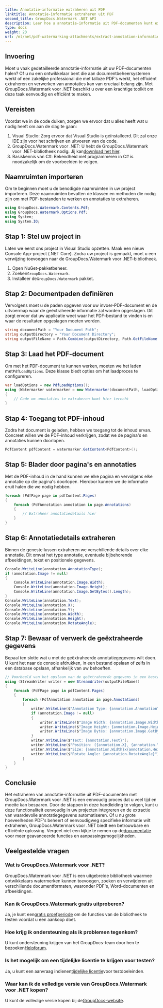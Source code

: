 ```yaml
---
title: Annotatie-informatie extraheren uit PDF
linktitle: Annotatie-informatie extraheren uit PDF
second_title: GroupDocs.Watermark .NET API
description: Leer hoe u annotatie-informatie uit PDF-documenten kunt extraheren met GroupDocs.Watermark voor .NET in deze gedetailleerde, stapsgewijze handleiding.
type: docs
weight: 23
url: /nl/net/pdf-watermarking-attachments/extract-annotation-information-pdf/
---
```

## Invoering
Moet u vaak gedetailleerde annotatie-informatie uit uw PDF-documenten halen? Of u nu een ontwikkelaar bent die aan documentbeheersystemen werkt of een zakelijke professional die met talloze PDF's werkt, het efficiënt extraheren en verwerken van annotaties kan van cruciaal belang zijn. Met GroupDocs.Watermark voor .NET beschikt u over een krachtige toolkit om deze taak eenvoudig en efficiënt te maken.
## Vereisten
Voordat we in de code duiken, zorgen we ervoor dat u alles heeft wat u nodig heeft om aan de slag te gaan:
1. Visual Studio: Zorg ervoor dat Visual Studio is geïnstalleerd. Dit zal onze IDE zijn voor het schrijven en uitvoeren van de code.
2.  GroupDocs.Watermark voor .NET: U hebt de GroupDocs.Watermark voor .NET-bibliotheek nodig. Jij kan[download het hier](https://releases.groupdocs.com/Watermark/net/).
3. Basiskennis van C#: Bekendheid met programmeren in C# is noodzakelijk om de voorbeelden te volgen.
## Naamruimten importeren
Om te beginnen moet u de benodigde naamruimten in uw project importeren. Deze naamruimten bevatten de klassen en methoden die nodig zijn om met PDF-bestanden te werken en annotaties te extraheren.
```csharp
using GroupDocs.Watermark.Contents.Pdf;
using GroupDocs.Watermark.Options.Pdf;
using System;
using System.IO;
```
## Stap 1: Stel uw project in
Laten we eerst ons project in Visual Studio opzetten. Maak een nieuw Console App-project (.NET Core). Zodra uw project is gemaakt, moet u een verwijzing toevoegen naar de GroupDocs.Watermark voor .NET-bibliotheek.
1. Open NuGet-pakketbeheer.
2.  Zoeken`GroupDocs.Watermark`.
3.  Installeer de`GroupDocs.Watermark` pakket.
## Stap 2: Documentpaden definiëren
Vervolgens moet u de paden opgeven voor uw invoer-PDF-document en de uitvoermap waar de geëxtraheerde informatie zal worden opgeslagen. Dit zorgt ervoor dat uw applicatie weet waar het PDF-bestand te vinden is en waar de resultaten opgeslagen moeten worden.
```csharp
string documentPath = "Your Document Path";
string outputDirectory = "Your Document Directory";
string outputFileName = Path.Combine(outputDirectory, Path.GetFileName(documentPath));
```
## Stap 3: Laad het PDF-document
 Om met het PDF-document te kunnen werken, moeten we het laden met`PdfLoadOptions`. Deze klasse biedt opties om het laadproces te configureren.
```csharp
var loadOptions = new PdfLoadOptions();
using (Watermarker watermarker = new Watermarker(documentPath, loadOptions))
{
    // Code om annotaties te extraheren komt hier terecht
}
```
## Stap 4: Toegang tot PDF-inhoud
Zodra het document is geladen, hebben we toegang tot de inhoud ervan. Concreet willen we de PDF-inhoud verkrijgen, zodat we de pagina's en annotaties kunnen doorlopen.
```csharp
PdfContent pdfContent = watermarker.GetContent<PdfContent>();
```
## Stap 5: Blader door pagina's en annotaties
Met de PDF-inhoud in de hand kunnen we elke pagina en vervolgens elke annotatie op die pagina's doorlopen. Hierdoor kunnen we de informatie eruit halen die we nodig hebben.
```csharp
foreach (PdfPage page in pdfContent.Pages)
{
    foreach (PdfAnnotation annotation in page.Annotations)
    {
        // Extraheer annotatiedetails hier
    }
}
```
## Stap 6: Annotatiedetails extraheren
Binnen de geneste lussen extraheren we verschillende details over elke annotatie. Dit omvat het type annotatie, eventuele bijbehorende afbeeldingen, tekst en positionele gegevens.
```csharp
Console.WriteLine(annotation.AnnotationType);
if (annotation.Image != null)
{
    Console.WriteLine(annotation.Image.Width);
    Console.WriteLine(annotation.Image.Height);
    Console.WriteLine(annotation.Image.GetBytes().Length);
}
Console.WriteLine(annotation.Text);
Console.WriteLine(annotation.X);
Console.WriteLine(annotation.Y);
Console.WriteLine(annotation.Width);
Console.WriteLine(annotation.Height);
Console.WriteLine(annotation.RotateAngle);
```
## Stap 7: Bewaar of verwerk de geëxtraheerde gegevens
Bepaal ten slotte wat u met de geëxtraheerde annotatiegegevens wilt doen. U kunt het naar de console afdrukken, in een bestand opslaan of zelfs in een database opslaan, afhankelijk van uw behoeften.
```csharp
// Voorbeeld van het opslaan van de geëxtraheerde gegevens in een bestand
using (StreamWriter writer = new StreamWriter(outputFileName))
{
    foreach (PdfPage page in pdfContent.Pages)
    {
        foreach (PdfAnnotation annotation in page.Annotations)
        {
            writer.WriteLine($"Annotation Type: {annotation.AnnotationType}");
            if (annotation.Image != null)
            {
                writer.WriteLine($"Image Width: {annotation.Image.Width}");
                writer.WriteLine($"Image Height: {annotation.Image.Height}");
                writer.WriteLine($"Image Bytes: {annotation.Image.GetBytes().Length}");
            }
            writer.WriteLine($"Text: {annotation.Text}");
            writer.WriteLine($"Position: ({annotation.X}, {annotation.Y})");
            writer.WriteLine($"Size: {annotation.Width}x{annotation.Height}");
            writer.WriteLine($"Rotate Angle: {annotation.RotateAngle}");
        }
    }
}
```
## Conclusie
Het extraheren van annotatie-informatie uit PDF-documenten met GroupDocs.Watermark voor .NET is een eenvoudig proces dat u veel tijd en moeite kan besparen. Door de stappen in deze handleiding te volgen, kunt u deze functionaliteit eenvoudig in uw projecten integreren en de extractie van waardevolle annotatiegegevens automatiseren.
 Of u nu grote hoeveelheden PDF's beheert of eenvoudigweg specifieke informatie wilt extraheren, GroupDocs.Watermark voor .NET biedt een betrouwbare en efficiënte oplossing. Vergeet niet een kijkje te nemen op de[documentatie](https://reference.groupdocs.com/Watermark/net/) voor meer geavanceerde functies en aanpassingsmogelijkheden.
## Veelgestelde vragen
### Wat is GroupDocs.Watermark voor .NET?
GroupDocs.Watermark voor .NET is een uitgebreide bibliotheek waarmee ontwikkelaars watermerken kunnen toevoegen, zoeken en verwijderen uit verschillende documentformaten, waaronder PDF's, Word-documenten en afbeeldingen.
### Kan ik GroupDocs.Watermark gratis uitproberen?
 Ja, je kunt een[gratis proefperiode](https://releases.groupdocs.com/) om de functies van de bibliotheek te testen voordat u een aankoop doet.
### Hoe krijg ik ondersteuning als ik problemen tegenkom?
 U kunt ondersteuning krijgen van het GroupDocs-team door hen te bezoeken[Helpforum](https://forum.groupdocs.com/c/watermark/19).
### Is het mogelijk om een tijdelijke licentie te krijgen voor testen?
 Ja, u kunt een aanvraag indienen[tijdelijke licentie](https://purchase.groupdocs.com/temporary-license/)voor testdoeleinden.
### Waar kan ik de volledige versie van GroupDocs.Watermark voor .NET kopen?
 U kunt de volledige versie kopen bij de[GroupDocs-website](https://purchase.groupdocs.com/buy).
